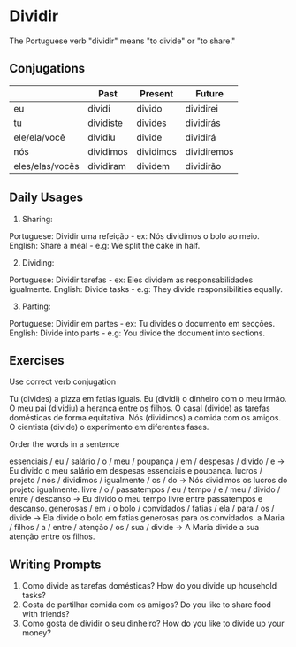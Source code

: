 # Dividir

The Portuguese verb "dividir" means "to divide" or "to share."

## Conjugations

|                 | Past      | Present   | Future      |
| --------------- | --------- | --------- | ----------- |
| eu              | dividi    | divido    | dividirei   |
| tu              | dividiste | divides   | dividirás   |
| ele/ela/você    | dividiu   | divide    | dividirá    |
| nós             | dividimos | dividimos | dividiremos |
| eles/elas/vocês | dividiram | dividem   | dividirão   |

## Daily Usages

1. Sharing:

Portuguese: Dividir uma refeição - ex: Nós dividimos o bolo ao meio.
English: Share a meal - e.g: We split the cake in half.

2. Dividing:

Portuguese: Dividir tarefas - ex: Eles dividem as responsabilidades igualmente.
English: Divide tasks - e.g: They divide responsibilities equally.

3. Parting:

Portuguese: Dividir em partes - ex: Tu divides o documento em secções.
English: Divide into parts - e.g: You divide the document into sections.

## Exercises

Use correct verb conjugation

Tu (divides) a pizza em fatias iguais.
Eu (dividi) o dinheiro com o meu irmão.
O meu pai (dividiu) a herança entre os filhos.
O casal (divide) as tarefas domésticas de forma equitativa.
Nós (dividimos) a comida com os amigos.
O cientista (divide) o experimento em diferentes fases.

Order the words in a sentence

essenciais / eu / salário / o / meu / poupança / em / despesas / divido / e -> Eu divido o meu salário em despesas essenciais e poupança.
lucros / projeto / nós / dividimos / igualmente / os / do -> Nós dividimos os lucros do projeto igualmente.
livre / o / passatempos / eu / tempo / e / meu / divido / entre / descanso -> Eu divido o meu tempo livre entre passatempos e descanso.
generosas / em / o bolo / convidados / fatias / ela / para / os / divide -> Ela divide o bolo em fatias generosas para os convidados.
a Maria / filhos / a / entre / atenção / os / sua / divide -> A Maria divide a sua atenção entre os filhos.

## Writing Prompts

1. Como divide as tarefas domésticas? How do you divide up household tasks?
2. Gosta de partilhar comida com os amigos? Do you like to share food with friends?
3. Como gosta de dividir o seu dinheiro? How do you like to divide up your money?
